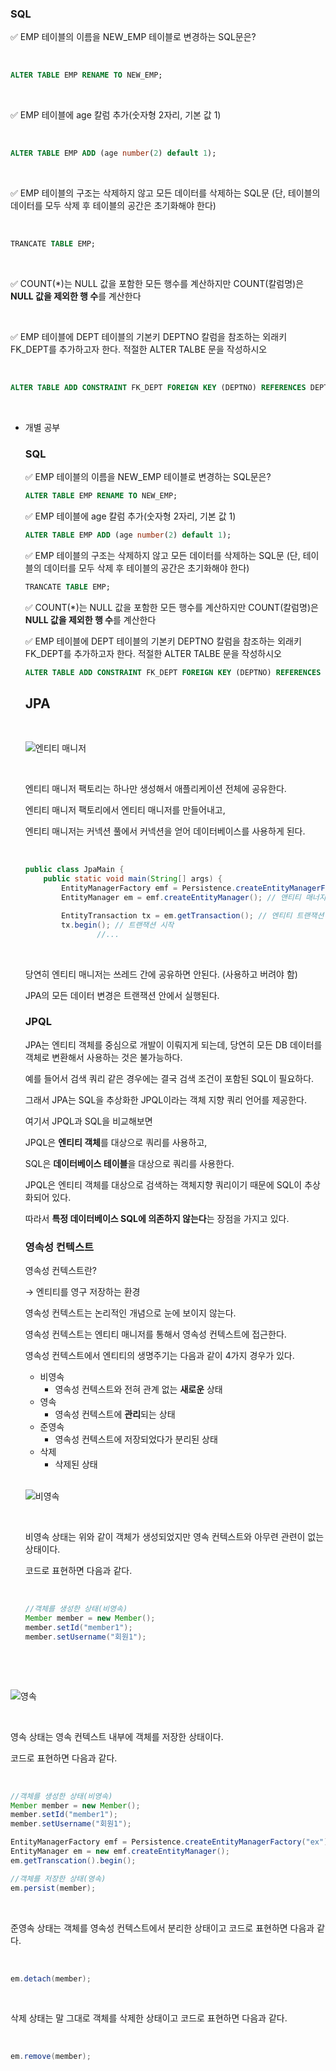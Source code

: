 ### SQL

✅ EMP 테이블의 이름을 NEW_EMP 테이블로 변경하는 SQL문은?

</br>

```sql
ALTER TABLE EMP RENAME TO NEW_EMP;
```
</br>

✅ EMP 테이블에 age 칼럼 추가(숫자형 2자리, 기본 값 1)


</br>


```sql
ALTER TABLE EMP ADD (age number(2) default 1);
```

</br>

✅ EMP 테이블의 구조는 삭제하지 않고 모든 데이터를 삭제하는 SQL문 (단, 테이블의 데이터를 모두 삭제 후 테이블의 공간은 초기화해야 한다)

</br>

```sql
TRANCATE TABLE EMP;
```

</br>

✅ COUNT(*)는 NULL 값을 포함한 모든 행수를 계산하지만 COUNT(칼럼명)은 **NULL 값을 제외한 행 수**를 계산한다

</br>

✅ EMP 테이블에 DEPT 테이블의 기본키 DEPTNO 칼럼을 참조하는 외래키 FK_DEPT를 추가하고자 한다. 적절한 ALTER TALBE 문을 작성하시오

</br>

```sql
ALTER TABLE ADD CONSTRAINT FK_DEPT FOREIGN KEY (DEPTNO) REFERENCES DEPT(DPETNO);
```

</br>

- 개별 공부
    
    ### SQL
    
    ✅ EMP 테이블의 이름을 NEW_EMP 테이블로 변경하는 SQL문은?
    
    ```sql
    ALTER TABLE EMP RENAME TO NEW_EMP;
    ```
    
    ✅ EMP 테이블에 age 칼럼 추가(숫자형 2자리, 기본 값 1)
    
    ```sql
    ALTER TABLE EMP ADD (age number(2) default 1);
    ```
    
    ✅ EMP 테이블의 구조는 삭제하지 않고 모든 데이터를 삭제하는 SQL문 (단, 테이블의 데이터를 모두 삭제 후 테이블의 공간은 초기화해야 한다)
    
    ```sql
    TRANCATE TABLE EMP;
    ```
    
    ✅ COUNT(*)는 NULL 값을 포함한 모든 행수를 계산하지만 COUNT(칼럼명)은 **NULL 값을 제외한 행 수**를 계산한다
    
    ✅ EMP 테이블에 DEPT 테이블의 기본키 DEPTNO 칼럼을 참조하는 외래키 FK_DEPT를 추가하고자 한다. 적절한 ALTER TALBE 문을 작성하시오
    
    ```sql
    ALTER TABLE ADD CONSTRAINT FK_DEPT FOREIGN KEY (DEPTNO) REFERENCES DEPT(DPETNO);
    ```
    
    ## JPA
    </br>

    ![엔티티 매니저](https://github.com/boseungk/TIL/assets/95980754/f88da182-ff7d-410f-bfee-3601afdb176b)
    
    </br>

    엔티티 매니저 팩토리는 하나만 생성해서 애플리케이션 전체에 공유한다. 
    
    엔티티 매니저 팩토리에서 엔티티 매니저를 만들어내고,
    
    엔티티 매니저는 커넥션 풀에서 커넥션을 얻어 데이터베이스를 사용하게 된다.
    
    </br>

    ```java
    public class JpaMain {
        public static void main(String[] args) {
            EntityManagerFactory emf = Persistence.createEntityManagerFactory("hello"); // 엔티티 매니저 팩토리
            EntityManager em = emf.createEntityManager(); // 앤티티 매너지 생성
    
            EntityTransaction tx = em.getTransaction(); // 엔티티 트랜잭션 
            tx.begin(); // 트랜잭션 시작
    				//...
    ```
    </br>
    
    당연히 엔티티 매니저는 쓰레드 간에 공유하면 안된다. (사용하고 버려야 함)
    
    JPA의 모든 데이터 변경은 트랜잭션 안에서 실행된다.
    
    ### JPQL
    
    JPA는 엔티티 객체를 중심으로 개발이 이뤄지게 되는데, 당연히 모든 DB 데이터를 객체로 변환해서 사용하는 것은 불가능하다.
    
    예를 들어서 검색 쿼리 같은 경우에는 결국 검색 조건이 포함된 SQL이 필요하다. 
    
    그래서 JPA는 SQL을 추상화한 JPQL이라는 객체 지향 쿼리 언어를 제공한다. 
    
    여기서 JPQL과 SQL을 비교해보면 
    
    JPQL은 **엔티티 객체**를 대상으로 쿼리를 사용하고, 
    
    SQL은 **데이터베이스 테이블**을 대상으로 쿼리를 사용한다.
    
    JPQL은 엔티티 객체를 대상으로 검색하는 객체지향 쿼리이기 때문에 SQL이 추상화되어 있다. 
    
    따라서 **특정 데이터베이스 SQL에 의존하지 않는다**는 장점을 가지고 있다.
    
    ### 영속성 컨텍스트
    
    영속성 컨텍스트란? 
    
    → 엔티티를 영구 저장하는 환경
    
    영속성 컨텍스트는 논리적인 개념으로 눈에 보이지 않는다. 
    
    영속성 컨텍스트는 엔티티 매니저를 통해서 영속성 컨텍스트에 접근한다.
    
    영속성 컨텍스트에서 엔티티의 생명주기는 다음과 같이 4가지 경우가 있다.
    
    - 비영속
        - 영속성 컨텍스트와 전혀 관계 없는 **새로운** 상태
    - 영속
        - 영속성 컨텍스트에 **관리**되는 상태
    - 준영속
        - 영속성 컨텍스트에 저장되었다가 분리된 상태
    - 삭제
        - 삭제된 상태

    </br>
    
    ![비영속](https://github.com/boseungk/TIL/assets/95980754/ab663ad2-99ae-4735-b4f4-59ba5b4a3809)

    </br>
    
    비영속 상태는 위와 같이 객체가 생성되었지만 영속 컨텍스트와 아무련 관련이 없는 상태이다.
    
    코드로 표현하면 다음과 같다.

    </br>
    
    ```java
    //객체를 생성한 상태(비영속) 
    Member member = new Member(); 
    member.setId("member1"); 
    member.setUsername("회원1");
    ```
    </br>

</br>

![영속](https://github.com/boseungk/TIL/assets/95980754/c68bc353-d8fb-4625-b6b6-27accc184509)

</br>

영속 상태는 영속 컨텍스트 내부에 객체를 저장한 상태이다.

코드로 표현하면 다음과 같다.

</br>

```java
//객체를 생성한 상태(비영속) 
Member member = new Member(); 
member.setId("member1"); 
member.setUsername("회원1");

EntityManagerFactory emf = Persistence.createEntityManagerFactory("ex");
EntityManager em = new emf.createEntityManager();
em.getTranscation().begin();

//객체를 저장한 상태(영속)
em.persist(member);
```

</br>

준영속 상태는 객체를 영속성 컨텍스트에서 분리한 상태이고 코드로 표현하면 다음과 같다.

</br>

```java
em.detach(member);
```

</br>

삭제 상태는 말 그대로 객체를 삭제한 상태이고 코드로 표현하면 다음과 같다.

</br>

```java
em.remove(member);
```
</br>